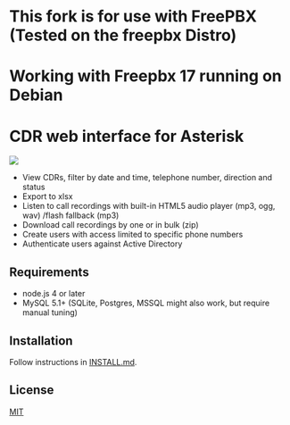 # This fork is for use with FreePBX (Tested on the freepbx Distro)
# Working with Freepbx 17 running on Debian

# CDR web interface for Asterisk

![](https://cloud.githubusercontent.com/assets/1784421/17270493/24dda150-5664-11e6-8e4e-a8479fdf6307.png)

- View CDRs, filter by date and time, telephone number, direction and status
- Export to xlsx
- Listen to call recordings with built-in HTML5 audio player (mp3, ogg, wav) /flash fallback (mp3)
- Download call recordings by one or in bulk (zip)
- Create users with access limited to specific phone numbers
- Authenticate users against Active Directory

## Requirements

- node.js 4 or later
- MySQL 5.1+ (SQLite, Postgres, MSSQL might also work, but require manual tuning)

## Installation

Follow instructions in [INSTALL.md](INSTALL.md).

## License

[MIT](LICENSE)
